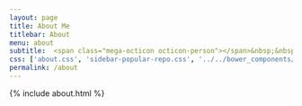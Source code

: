 ```yaml
---
layout: page
title: About Me
titlebar: About
menu: about
subtitle:  <span class="mega-octicon octicon-person"></span>&nbsp;&nbsp; Maybe，you love me ^.^         
css: ['about.css', 'sidebar-popular-repo.css', '../../bower_components/flag-icon-css/css/flag-icon.min.css']
permalink: /about
---
```


{% include about.html %}



